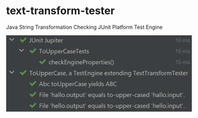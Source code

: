 # text-transform-tester
Java String Transformation Checking JUnit Platform Test Engine

![ttt](doc/ttt.png)
